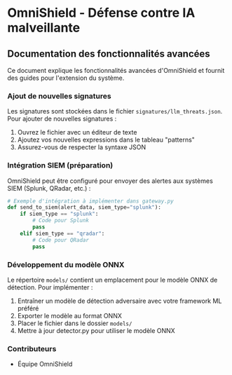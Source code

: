 # OmniShield - Défense contre IA malveillante

## Documentation des fonctionnalités avancées

Ce document explique les fonctionnalités avancées d'OmniShield et fournit des guides pour l'extension du système.

### Ajout de nouvelles signatures

Les signatures sont stockées dans le fichier `signatures/llm_threats.json`. Pour ajouter de nouvelles signatures :

1. Ouvrez le fichier avec un éditeur de texte
2. Ajoutez vos nouvelles expressions dans le tableau "patterns"
3. Assurez-vous de respecter la syntaxe JSON

### Intégration SIEM (préparation)

OmniShield peut être configuré pour envoyer des alertes aux systèmes SIEM (Splunk, QRadar, etc.) :

```python
# Exemple d'intégration à implémenter dans gateway.py
def send_to_siem(alert_data, siem_type="splunk"):
    if siem_type == "splunk":
        # Code pour Splunk
        pass
    elif siem_type == "qradar":
        # Code pour QRadar
        pass
```

### Développement du modèle ONNX

Le répertoire `models/` contient un emplacement pour le modèle ONNX de détection. Pour implémenter :

1. Entraîner un modèle de détection adversaire avec votre framework ML préféré
2. Exporter le modèle au format ONNX
3. Placer le fichier dans le dossier `models/`
4. Mettre à jour detector.py pour utiliser le modèle ONNX

### Contributeurs

- Équipe OmniShield
